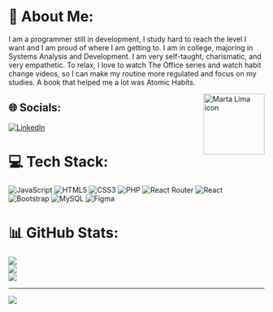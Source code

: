 # 💫 About Me:
I am a programmer still in development, I study hard to reach the level I want and I am proud of where I am getting to. I am in college, majoring in Systems Analysis and Development. I am very self-taught, charismatic, and very empathetic. To relax, I love to watch The Office series and watch habit change videos, so I can make my routine more regulated and focus on my studies. A book that helped me a lot was Atomic Habits.

<img align="right" height="120" alt="Marta Lima icon" src="https://user-images.githubusercontent.com/121465689/222923795-45b98855-4d54-43a2-b562-f80deaa26dc3.gif">


## 🌐 Socials:
[![LinkedIn](https://img.shields.io/badge/LinkedIn-%230077B5.svg?logo=linkedin&logoColor=white)](https://linkedin.com/in/https://www.linkedin.com/in/marta-limaoficial/) 

# 💻 Tech Stack:
![JavaScript](https://img.shields.io/badge/javascript-%23323330.svg?style=for-the-badge&logo=javascript&logoColor=%23F7DF1E) ![HTML5](https://img.shields.io/badge/html5-%23E34F26.svg?style=for-the-badge&logo=html5&logoColor=white) ![CSS3](https://img.shields.io/badge/css3-%231572B6.svg?style=for-the-badge&logo=css3&logoColor=white) ![PHP](https://img.shields.io/badge/php-%23777BB4.svg?style=for-the-badge&logo=php&logoColor=white) ![React Router](https://img.shields.io/badge/React_Router-CA4245?style=for-the-badge&logo=react-router&logoColor=white) ![React](https://img.shields.io/badge/react-%2320232a.svg?style=for-the-badge&logo=react&logoColor=%2361DAFB) ![Bootstrap](https://img.shields.io/badge/bootstrap-%23563D7C.svg?style=for-the-badge&logo=bootstrap&logoColor=white) ![MySQL](https://img.shields.io/badge/mysql-%2300f.svg?style=for-the-badge&logo=mysql&logoColor=white) 	![Figma](https://img.shields.io/badge/figma-%23F24E1E.svg?style=for-the-badge&logo=figma&logoColor=white)
# 📊 GitHub Stats:
![](https://github-readme-stats.vercel.app/api?username=marta-lima-santos&theme=blue-green&hide_border=false&include_all_commits=true&count_private=false)<br/>
![](https://github-readme-streak-stats.herokuapp.com/?user=marta-lima-santos&theme=blue-green&hide_border=false)<br/>
![](https://github-readme-stats.vercel.app/api/top-langs/?username=marta-lima-santos&theme=blue-green&hide_border=false&include_all_commits=true&count_private=false&layout=compact)

---
[![](https://visitcount.itsvg.in/api?id=marta-lima-santos&icon=3&color=0)](https://visitcount.itsvg.in)

<!-- Proudly created with GPRM ( https://gprm.itsvg.in ) -->









